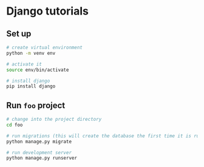 # Django tutorials

## Set up

```sh
# create virtual environment
python -m venv env

# activate it
source env/bin/activate

# install django
pip install django
```

## Run `foo` project

```sh
# change into the project directory
cd foo

# run migrations (this will create the database the first time it is run)
python manage.py migrate

# run development server
python manage.py runserver
```
